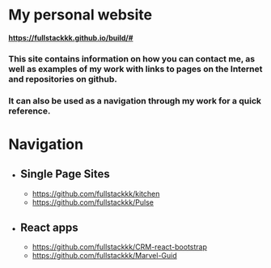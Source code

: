 # My personal website

#### https://fullstackkk.github.io/build/#

### This site contains information on how you can contact me, as well as examples of my work with links to pages on the Internet and repositories on github.

### It can also be used as a navigation through my work for a quick reference.

# Navigation

- ## Single Page Sites

  - https://github.com/fullstackkk/kitchen
  - https://github.com/fullstackkk/Pulse

- ## React apps
  - https://github.com/fullstackkk/CRM-react-bootstrap
  - https://github.com/fullstackkk/Marvel-Guid

